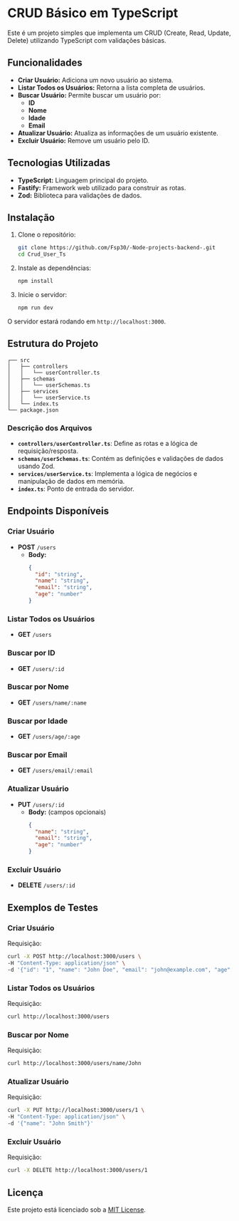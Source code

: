 # CRUD Básico em TypeScript

Este é um projeto simples que implementa um CRUD (Create, Read, Update, Delete) utilizando TypeScript com validações básicas.

## Funcionalidades

- **Criar Usuário:** Adiciona um novo usuário ao sistema.
- **Listar Todos os Usuários:** Retorna a lista completa de usuários.
- **Buscar Usuário:** Permite buscar um usuário por:
  - **ID**
  - **Nome**
  - **Idade**
  - **Email**
- **Atualizar Usuário:** Atualiza as informações de um usuário existente.
- **Excluir Usuário:** Remove um usuário pelo ID.

## Tecnologias Utilizadas

- **TypeScript:** Linguagem principal do projeto.
- **Fastify:** Framework web utilizado para construir as rotas.
- **Zod:** Biblioteca para validações de dados.

## Instalação

1. Clone o repositório:
   ```bash
   git clone https://github.com/Fsp30/-Node-projects-backend-.git
   cd Crud_User_Ts
   ```

2. Instale as dependências:
   ```bash
   npm install
   ```

3. Inicie o servidor:
   ```bash
   npm run dev
   ```

O servidor estará rodando em `http://localhost:3000`.

## Estrutura do Projeto

```
┌── src
│   ├── controllers
│   │   └── userController.ts
│   ├── schemas
│   │   └── userSchemas.ts
│   ├── services
│   │   └── userService.ts
│   └── index.ts
└── package.json
```

### Descrição dos Arquivos

- **`controllers/userController.ts`**: Define as rotas e a lógica de requisição/resposta.
- **`schemas/userSchemas.ts`**: Contém as definições e validações de dados usando Zod.
- **`services/userService.ts`**: Implementa a lógica de negócios e manipulação de dados em memória.
- **`index.ts`**: Ponto de entrada do servidor.

## Endpoints Disponíveis

### Criar Usuário
- **POST** `/users`
  - **Body:**
    ```json
    {
      "id": "string",
      "name": "string",
      "email": "string",
      "age": "number"
    }
    ```

### Listar Todos os Usuários
- **GET** `/users`

### Buscar por ID
- **GET** `/users/:id`

### Buscar por Nome
- **GET** `/users/name/:name`

### Buscar por Idade
- **GET** `/users/age/:age`

### Buscar por Email
- **GET** `/users/email/:email`

### Atualizar Usuário
- **PUT** `/users/:id`
  - **Body:** (campos opcionais)
    ```json
    {
      "name": "string",
      "email": "string",
      "age": "number"
    }
    ```

### Excluir Usuário
- **DELETE** `/users/:id`

## Exemplos de Testes

### Criar Usuário
Requisição:
```bash
curl -X POST http://localhost:3000/users \
-H "Content-Type: application/json" \
-d '{"id": "1", "name": "John Doe", "email": "john@example.com", "age": 30}'
```

### Listar Todos os Usuários
Requisição:
```bash
curl http://localhost:3000/users
```

### Buscar por Nome
Requisição:
```bash
curl http://localhost:3000/users/name/John
```

### Atualizar Usuário
Requisição:
```bash
curl -X PUT http://localhost:3000/users/1 \
-H "Content-Type: application/json" \
-d '{"name": "John Smith"}'
```

### Excluir Usuário
Requisição:
```bash
curl -X DELETE http://localhost:3000/users/1
```

## Licença
Este projeto está licenciado sob a [MIT License](LICENSE).

